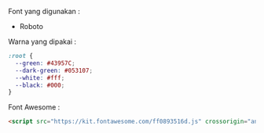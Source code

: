 Font yang digunakan :
  - Roboto

Warna yang dipakai :
```css
:root {
  --green: #43957C;
  --dark-green: #053107;
  --white: #fff;
  --black: #000;
}
```

Font Awesome :
```html
<script src="https://kit.fontawesome.com/ff0893516d.js" crossorigin="anonymous"></script>
```
